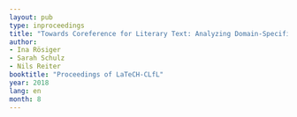```yaml
---
layout: pub
type: inproceedings
title: "Towards Coreference for Literary Text: Analyzing Domain-Specific Phenomena"
author:
- Ina Rösiger
- Sarah Schulz
- Nils Reiter
booktitle: "Proceedings of LaTeCH-CLfL"
year: 2018
lang: en
month: 8
---
```


